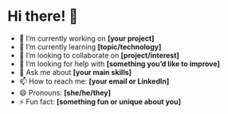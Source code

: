 # Hi there! 👋

- 🔭 I’m currently working on **[your project]**
- 🌱 I’m currently learning **[topic/technology]**
- 👯 I’m looking to collaborate on **[project/interest]**
- 🤔 I’m looking for help with **[something you’d like to improve]**
- 💬 Ask me about **[your main skills]**
- 📫 How to reach me: **[your email or LinkedIn]**
- 😄 Pronouns: **[she/he/they]**
- ⚡ Fun fact: **[something fun or unique about you]**

